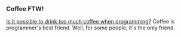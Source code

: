 ### Coffee FTW!

[Is it possible to drink too much coffee when programming?](http://www.derekallard.com/blog/post/is-it-possible-to-drink-too-much-coffee-when-programming/)
Coffee is programmer's best friend. Well, for some people, it's the only friend.

<!-- METADATA: {"time": "2008-02-26 15:00:22", "title": "Coffee FTW!"} -->
